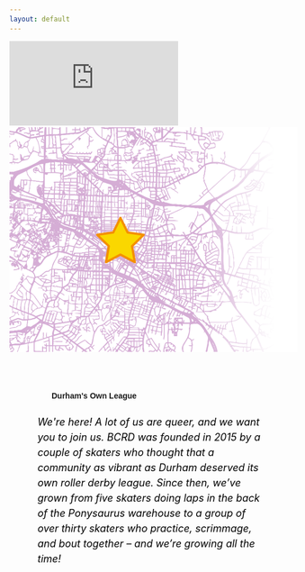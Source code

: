 ```yaml
---
layout: default
---
```



<!-- Hero photo -->
<div class='embed-container video-container'>
<iframe src="https://player.vimeo.com/video/274908547?background=1&autoplay=1&loop=1" frameborder="0" webkitallowfullscreen mozallowfullscreen allowfullscreen></iframe></div>


<div style="margin:0; min-height:300px;" class="row">
<div class="col m6 left-align" style="margin:0; padding:0; border:0; min-height:100px; max-height:400px"><img class="responsive-img" style="max-width:200%; max-height:400px;;" src="media/images/map_light.png"></div>
<div class="col m6 right-align">
<h4 style="font-family: 'Passion One', sans-serif; text-align: left; padding-top: 50px; padding-left: 75px;" class="black-text">Durham's Own League</h4>
<h6 style="color:black; font-size:18px; line-height: 150%; padding-left: 50px; text-align: left; padding-right: 50px;">We're here! A lot of us are queer, and we want you to join us. BCRD was
founded in 2015 by a couple of skaters who thought that a community as vibrant as Durham deserved its own roller derby league. Since then, we’ve grown from five skaters doing laps
in the back of the Ponysaurus warehouse to a group of over thirty skaters who practice,
scrimmage, and bout together – and we’re growing all the time!
</h6>
</div>
</div>
